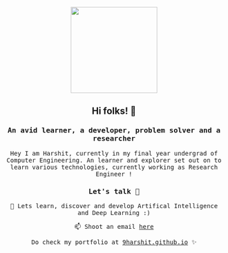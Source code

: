 <p align="center">
  <img src="https://miro.medium.com/max/1360/1*IRGHmiGsa16stedQvIaZfw.gif" width="200px"></p>

 

</p>
<p align="center"><h2 align="center"> Hi folks! 👋 </h2></center>
<samp><h3 align="center">An avid learner, a developer, problem solver and a researcher</h3></samp>
<samp><p align="center">Hey I am <samp> Harshit</samp>, currently in my final year undergrad of Computer Engineering. An learner and explorer set out on to learn various technologies, currently working as Research Engineer !</p>
<h3 align="center">Let's talk 🤝</h4> 
<p align="center"><samp >💬 Lets learn, discover and develop Artifical Intelligence and Deep Learning :)</samp></p>

<p align="center">📫 Shoot an email <a href="mailto:9arshit@gmail.com">here</a>
</p>


<p align="center">Do check my portfolio at <a href="https://9harshit.github.io">9harshit.github.io</a> ✨ </p></samp>
